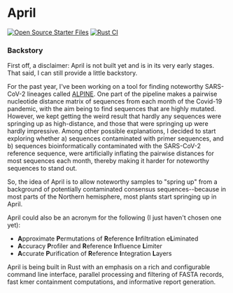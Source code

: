 # April
[![Open Source Starter Files](https://github.com/nrminor/April/actions/workflows/open-source-starter.yml/badge.svg)](https://github.com/nrminor/April/actions/workflows/open-source-starter.yml) [![Rust CI](https://github.com/nrminor/April/actions/workflows/rust-ci.yml/badge.svg)](https://github.com/nrminor/April/actions/workflows/rust-ci.yml) 

### Backstory
First off, a disclaimer: April is not built yet and is in its very early stages. That said, I can still provide a little backstory.

For the past year, I've been working on a tool for finding noteworthy SARS-CoV-2 lineages called [ALPINE](https://github.com/nrminor/ALPINE). One part of the pipeline makes a pairwise nucleotide distance matrix of sequences from each month of the Covid-19 pandemic, with the aim being to find sequences that are highly mutated. However, we kept getting the weird result that hardly any sequences were springing up as high-distance, and those that were springing up were hardly impressive. Among other possible explanations, I decided to start exploring whether a) sequences contaminated with primer sequences, and b) sequences bioinformatically contaminated with the SARS-CoV-2 reference sequence, were artificially inflating the pairwise distances for most sequences each month, thereby making it harder for noteworthy sequences to stand out.

So, the idea of April is to allow noteworthy samples to "spring up" from a background of potentially contaminated consensus sequences--because in most parts of the Northern hemisphere, most plants start springing up in April.

April could also be an acronym for the following (I just haven't chosen one yet):
- **A**pproximate **P**ermutations of **R**eference **I**nfiltration e**L**iminated
- **A**ccuracy **P**rofiler and **R**eference **I**nfluence **L**imiter
- **A**ccurate **P**urification of **R**eference **I**ntegration **L**ayers

April is being built in Rust with an emphasis on a rich and configurable command line interface, parallel processing and filtering of FASTA records, fast kmer containment computations, and informative report generation.
